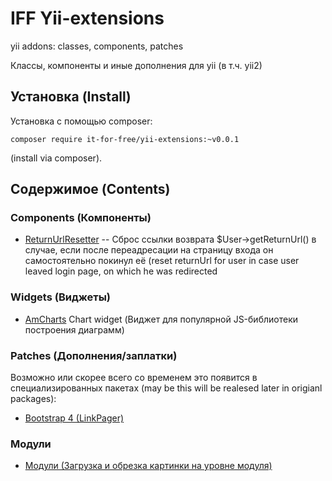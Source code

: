 # IFF Yii-extensions
yii addons: classes, components, patches

Классы, компоненты и иные дополнения для yii (в т.ч. yii2)

## Установка (Install)

Установка с помощью composer:

```
composer require it-for-free/yii-extensions:~v0.0.1
```
(install via composer).

## Содержимое (Contents)

### Components (Компоненты)

* [ReturnUrlResetter](src/Yii2/Component/ReturnUrl/README.md) -- Сброс ссылки возврата $User->getReturnUrl() в случае, 
если после переадресации на страницу входа он самостоятельно покинул её 
(reset returnUrl for user in case user leaved login page,
 on which he was redirected


### Widgets (Виджеты)

* [AmCharts](src/Yii2/Widget/AmCharts/README.md) Chart widget (Виджет для популярной JS-библиотеки построения диаграмм)

### Patches (Дополнения/заплатки)

 Возможно или скорее всего со временем это появится в специализированных пакетах 
(may be this will be realesed later in origianl packages):
* [Bootstrap 4 (LinkPager)](src/Yii2/bootstrap4/README.md)


### Модули

* [Модули (Загрузка и обрезка картинки на уровне модуля)](src/Yii2/Module/README.md)